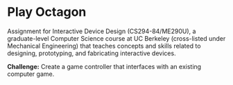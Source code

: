 # Play Octagon

Assignment for Interactive Device Design (CS294-84/ME290U), a graduate-level Computer Science course at UC Berkeley (cross-listed under Mechanical Engineering) that teaches concepts and skills related to designing, prototyping, and fabricating interactive devices.

**Challenge:** Create a game controller that interfaces with an existing computer game.
